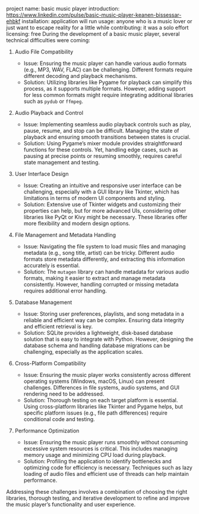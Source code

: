 project name: basic music player
introduction: https://www.linkedin.com/pulse/basic-music-player-keanen-bissessar-ehbkf
installation: application will run
usage: anyone who is a music lover or just want to escape reality for a little while
contributing: it was a solo effort
licensing: free
During the development of a basic music player, several technical difficulties were coming:

1. Audio File Compatibility
   - Issue: Ensuring the music player can handle various audio formats (e.g., MP3, WAV, FLAC) can be challenging. Different formats require different decoding and playback mechanisms.
   - Solution: Utilizing libraries like Pygame for playback can simplify this process, as it supports multiple formats. However, adding support for less common formats might require integrating additional libraries such as `pydub` or `ffmpeg`.

2. Audio Playback and Control
   - Issue: Implementing seamless audio playback controls such as play, pause, resume, and stop can be difficult. Managing the state of playback and ensuring smooth transitions between states is crucial.
   - Solution: Using Pygame’s mixer module provides straightforward functions for these controls. Yet, handling edge cases, such as pausing at precise points or resuming smoothly, requires careful state management and testing.

3. User Interface Design
   - Issue: Creating an intuitive and responsive user interface can be challenging, especially with a GUI library like Tkinter, which has limitations in terms of modern UI components and styling.
   - Solution: Extensive use of Tkinter widgets and customizing their properties can help, but for more advanced UIs, considering other libraries like PyQt or Kivy might be necessary. These libraries offer more flexibility and modern design options.

4. File Management and Metadata Handling
   - Issue: Navigating the file system to load music files and managing metadata (e.g., song title, artist) can be tricky. Different audio formats store metadata differently, and extracting this information accurately is essential.
   - Solution: The `mutagen` library can handle metadata for various audio formats, making it easier to extract and manage metadata consistently. However, handling corrupted or missing metadata requires additional error handling.

5. Database Management
   - Issue: Storing user preferences, playlists, and song metadata in a reliable and efficient way can be complex. Ensuring data integrity and efficient retrieval is key.
   - Solution: SQLite provides a lightweight, disk-based database solution that is easy to integrate with Python. However, designing the database schema and handling database migrations can be challenging, especially as the application scales.

6. Cross-Platform Compatibility
   - Issue: Ensuring the music player works consistently across different operating systems (Windows, macOS, Linux) can present challenges. Differences in file systems, audio systems, and GUI rendering need to be addressed.
   - Solution: Thorough testing on each target platform is essential. Using cross-platform libraries like Tkinter and Pygame helps, but specific platform issues (e.g., file path differences) require conditional code and testing.

7. Performance Optimization
   - Issue: Ensuring the music player runs smoothly without consuming excessive system resources is critical. This includes managing memory usage and minimizing CPU load during playback.
   - Solution: Profiling the application to identify bottlenecks and optimizing code for efficiency is necessary. Techniques such as lazy loading of audio files and efficient use of threads can help maintain performance.

Addressing these challenges involves a combination of choosing the right libraries, thorough testing, and iterative development to refine and improve the music player’s functionality and user experience.

